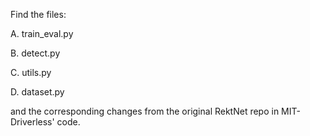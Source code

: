 Find the files:

A. train_eval.py

B. detect.py

C. utils.py

D. dataset.py

and the corresponding changes from the original RektNet repo in MIT-Driverless' code.
